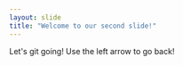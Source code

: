 ```yaml
---
layout: slide
title: "Welcome to our second slide!"
---
```

Let's git going! 
Use the left arrow to go back!
